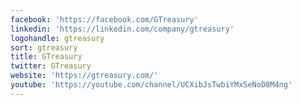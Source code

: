 ```yaml
---
facebook: 'https://facebook.com/GTreasury'
linkedin: 'https://linkedin.com/company/gtreasury'
logohandle: gtreasury
sort: gtreasury
title: GTreasury
twitter: GTreasury
website: 'https://gtreasury.com/'
youtube: 'https://youtube.com/channel/UCXibJsTwbiYMxSeNoD8M4ng'
---
```

